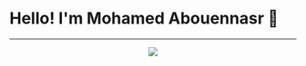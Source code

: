<!DOCTYPE html>
<html lang="en">
  <head>
    <meta charset="UTF-8">
  </head>
  <body>
    <h1>Hello! I'm Mohamed Abouennasr &#x1F44B;</h1>
    <hr>
    <p align="center">
      <a href="https://skillicons.dev">
        <img src="https://skillicons.dev/icons?i=git,kubernetes,docker,c,vim" />
      </a>
    </p>
  </body>
</html>
